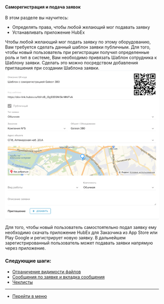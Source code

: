 #### Саморегистрация и подача заявок
В этом разделе вы научитесь:
- Определять права, чтобы любой желающий мог подавать заявку
- Устанавливать приложение HubEx

Чтобы любой желающий мог подать заявку по этому оборудованию, Вам требуется сделать данный шаблон заявки публичным. Для того, чтобы новый пользователь при регистрации получил определенные роль и тип в системе, Вам необходимо привязать Шаблон сотрудника к Шаблону заявки. Сделать это можно посредством добавления приглашения при создании Шаблона заявки.
![reg1.png](/attachments/images/ru/SelfRegister/reg1.png)

Для того, чтобы новый пользователь самостоятельно подал заявку ему необходимо скачать приложение HubEx для Заказчика из App Store или Play Google и регистрирует новую заявку.
В дальнейшем зарегистрированный пользователь может подавать заявки напрямую через приложение.



### Следующие шаги:
- [Ограничение видимости файлов](./ViewRestriction.md)
- [Сообщения по заявке и вкладка сообщения](./Messages.md)
- [Чеклисты](./Checklists.md)


___
- [Перейти в меню](http://wiki.hubex.ru)
